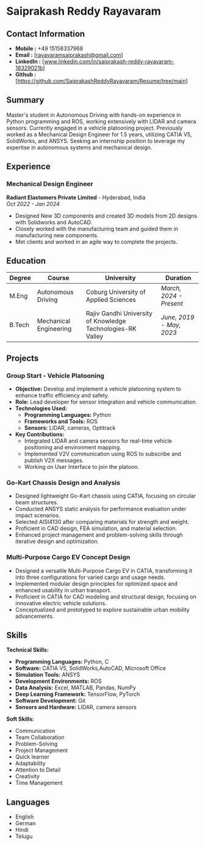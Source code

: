 # Saiprakash Reddy Rayavaram
## Contact Information
- **Mobile :** +49 15158337968
- **Email :** [rayavaramsaiprakash@gmail.com]
- **LinkedIn :** [www.linkedin.com/in/saiprakash-reddy-rayavaram-18329021b]
- **Github :** [https://github.com/SaiprakashReddyRayavaram/Resume/tree/main]
## Summary
Master's student in Autonomous Driving with hands-on experience in Python programming and ROS, working extensively with LIDAR and camera sensors. Currently engaged in a vehicle platooning project. Previously worked as a Mechanical Design Engineer for 1.5 years, utilizing CATIA V5, SolidWorks, and ANSYS. Seeking an internship position to leverage my expertise in autonomous systems and mechanical design.
## Experience
### Mechanical Design Engineer
**Radiant Elastomers Private Limited** - Hyderabad, India\
_Oct 2022 - Jan 2024_
- Designed New 3D components and created 3D models from 2D designs with Solidworks and AutoCAD.
- Closely worked with the manufacturing team and guided them in manufacturing new components.
- Met clients and worked in an agile way to complete the projects.
## Education

|Degree|**Course**|**University**|**Duration**|
|----|----|------|---|
|M.Eng|Autonomous Driving|Coburg University of Applied Sciences|_March, 2024 - Present_|
|B.Tech|Mechanical Engineering|Rajiv Gandhi University of Knowledge Technologies-RK Valley|_June, 2019 - May, 2023_|
## Projects
### Group Start - Vehicle Platooning

- **Objective:** Develop and implement a vehicle platooning system to enhance traffic efficiency and safety.
- **Role:** Lead developer for sensor integration and vehicle communication.
- **Technologies Used:**
  - **Programming Languages:** Python
  - **Frameworks and Tools:** ROS
  - **Sensors:** LIDAR, cameras, Optitrack
- **Key Contributions:**
  - Integrated LIDAR and camera sensors for real-time vehicle positioning and environment mapping.
  - Implemented V2V communication using ROS to subscribe and publish V2X messages.
  - Working on User Interface to join the platoon.
### Go-Kart Chassis Design and Analysis

- Designed lightweight Go-Kart chassis using CATIA, focusing on circular beam structures.
- Conducted ANSYS static analysis for performance evaluation under impact scenarios.
- Selected AISI4130 after comparing materials for strength and weight.
- Proficient in CAD design, FEA simulation, and material selection.
- Enhanced project management and problem-solving skills through iterative design and optimization.
### Multi-Purpose Cargo EV Concept Design

- Designed a versatile Multi-Purpose Cargo EV in CATIA, transforming it into three configurations for varied cargo and usage needs.
- Implemented modular design principles for optimized space and enhanced usability in urban transport.
- Proficient in CATIA for CAD modeling and structural design, focusing on innovative electric vehicle solutions.
- Conceptualized and prototyped to explore sustainable urban mobility advancements.

## Skills
**Technical Skills:**
- **Programming Languages:** Python, C
- **Software:** CATIA V5, SolidWorks,AutoCAD, Microsoft Office
- **Simulation Tools:** ANSYS
- **Development Environments:** ROS
- **Data Analysis:** Excel, MATLAB, Pandas, NumPy
- **Deep Learning Framework:** TensorFlow, PyTorch
- **Software Development:** Git
- **Sensors and Hardware:** LIDAR, camera sensors

**Soft Skills:**
- Communication
- Team Collaboration
- Problem-Solving
- Project Management
- Quick  learner
- Adaptability
- Attention to Detail
- Creativity
- Time Management
## Languages
- English
- German
- Hindi
- Telugu
